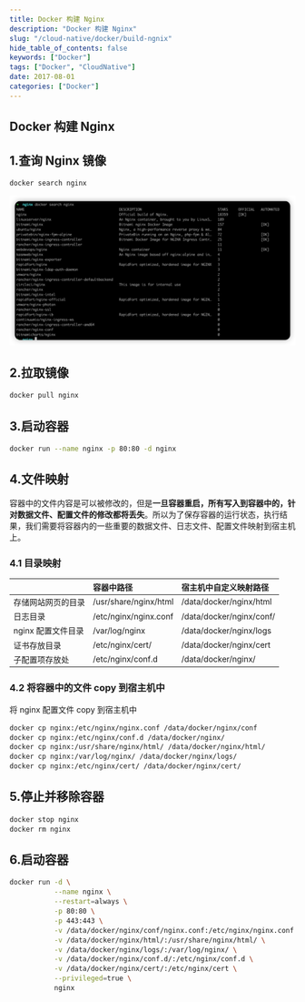 ```yaml
---
title: Docker 构建 Nginx
description: "Docker 构建 Nginx"
slug: "/cloud-native/docker/build-ngnix"
hide_table_of_contents: false
keywords: ["Docker"]
tags: ["Docker", "CloudNative"]
date: 2017-08-01
categories: ["Docker"]
---
```

## Docker 构建 Nginx

## 1.查询 Nginx 镜像

``````bash
docker search nginx
``````

![查询镜像](img/查询镜像.jpg)

## 2.拉取镜像

```bash
docker pull nginx
```

## 3.启动容器

```bash
docker run --name nginx -p 80:80 -d nginx
```

## 4.文件映射

容器中的文件内容是可以被修改的，但是**一旦容器重启，所有写入到容器中的，针对数据文件、配置文件的修改都将丢失**。所以为了保存容器的运行状态，执行结果，我们需要将容器内的一些重要的数据文件、日志文件、配置文件映射到宿主机上。

### 4.1 目录映射

|                    | 容器中路径            | 宿主机中自定义映射路径              |
| :----------------- | :-------------------- |:-------------------------|
| 存储网站网页的目录 | /usr/share/nginx/html | /data/docker/nginx/html  |
| 日志目录           | /etc/nginx/nginx.conf | /data/docker/nginx/conf/ |
| nginx 配置文件目录  | /var/log/nginx        | /data/docker/nginx/logs  |
| 证书存放目录       | /etc/nginx/cert/      | /data/docker/nginx/cert  |
| 子配置项存放处     | /etc/nginx/conf.d     | /data/docker/nginx/      |

### 4.2 将容器中的文件 copy 到宿主机中
将 nginx 配置文件 copy 到宿主机中

```bash
docker cp nginx:/etc/nginx/nginx.conf /data/docker/nginx/conf
docker cp nginx:/etc/nginx/conf.d /data/docker/nginx/
docker cp nginx:/usr/share/nginx/html/ /data/docker/nginx/html/
docker cp nginx:/var/log/nginx/ /data/docker/nginx/logs/
docker cp nginx:/etc/nginx/cert/ /data/docker/nginx/cert/
```

## 5.停止并移除容器

```bash
docker stop nginx
docker rm nginx
```

## 6.启动容器

```bash
docker run -d \
           --name nginx \
           --restart=always \
           -p 80:80 \
           -p 443:443 \
           -v /data/docker/nginx/conf/nginx.conf:/etc/nginx/nginx.conf \
           -v /data/docker/nginx/html/:/usr/share/nginx/html/ \
           -v /data/docker/nginx/logs/:/var/log/nginx/ \
           -v /data/docker/nginx/conf.d/:/etc/nginx/conf.d \
           -v /data/docker/nginx/cert/:/etc/nginx/cert \
           --privileged=true \
           nginx
           
```
